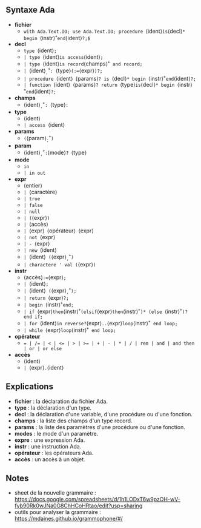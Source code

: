 ## Syntaxe Ada

* **fichier**
    * `with Ada.Text.IO; use Ada.Text.IO; procedure `&#x27E8;ident&#x27E9;` is `&#x27E8;decl&#x27E9;`* begin `&#x27E8;instr&#x27E9;<sup>`+`</sup>` end `&#x27E8;ident&#x27E9;`?;$`
* **decl**
    * `type `&#x27E8;ident&#x27E9;`;`
    * `| type `&#x27E8;ident&#x27E9;` is access `&#x27E8;ident&#x27E9;`;`
    * `| type `&#x27E8;ident&#x27E9;` is record `&#x27E8;champs&#x27E9;<sup>`+`</sup>` and record;`
    * `| `&#x27E8;ident&#x27E9;<sub>`,`</sub><sup>`+`</sup>`: `&#x27E8;type&#x27E9;` (:= `&#x27E8;expr&#x27E9;`)?;`
    * `| procedure `&#x27E8;ident&#x27E9;` `&#x27E8;params&#x27E9;`? is `&#x27E8;decl&#x27E9;`* begin `&#x27E8;instr&#x27E9;<sup>`+`</sup>` end `&#x27E8;ident&#x27E9;`?;`
    * `| function `&#x27E8;ident&#x27E9;` `&#x27E8;params&#x27E9;`? return `&#x27E8;type&#x27E9;` is `&#x27E8;decl&#x27E9;`* begin `&#x27E8;instr&#x27E9;<sup>`+`</sup>` end `&#x27E8;ident&#x27E9;`?;`
* **champs**
    * &#x27E8;ident&#x27E9;<sub>`,`</sub><sup>`+`</sup>`: `&#x27E8;type&#x27E9;`:`
* **type**
    * &#x27E8;ident&#x27E9;
    * `| access `&#x27E8;ident&#x27E9;
* **params**
    * `(`&#x27E8;param&#x27E9;<sub>`;`</sub><sup>`+`</sup>`)`
* **param**    
    * &#x27E8;ident&#x27E9;<sub>`,`</sub><sup>`+`</sup>` : `&#x27E8;mode&#x27E9;`? `&#x27E8;type&#x27E9;
* **mode**
    * `in`
    * `| in out`
* **expr**
    * &#x27E8;entier&#x27E9;
    * `| `&#x27E8;caractère&#x27E9;
    * `| true`
    * `| false`
    * `| null`
    * `| (`&#x27E8;expr&#x27E9;`)`
    * `| `&#x27E8;accès&#x27E9;
    * `| `&#x27E8;expr&#x27E9;` `&#x27E8;opérateur&#x27E9;` `&#x27E8;expr&#x27E9;
    * `| not `&#x27E8;expr&#x27E9;
    * `| - `&#x27E8;expr&#x27E9;
    * `| new `&#x27E8;ident&#x27E9;
    * `| `&#x27E8;ident&#x27E9;` (`&#x27E8;expr&#x27E9;<sub>`,`</sub><sup>`+`</sup>`)`
    * `| charactere ' val (`&#x27E8;expr&#x27E9;`)`
* **instr**
    * &#x27E8;accès&#x27E9;` := `&#x27E8;expr&#x27E9;`;`
    * `| `&#x27E8;ident&#x27E9;`;`
    * `| `&#x27E8;ident&#x27E9;` (`&#x27E8;expr&#x27E9;<sub>`,`</sub><sup>`+`</sup>`);`
    * `| return `&#x27E8;expr&#x27E9;`?;`
    * `| begin `&#x27E8;instr&#x27E9;<sup>`+`</sup>`end;`
    * `| if `&#x27E8;expr&#x27E9;` then `&#x27E8;instr&#x27E9;<sup>`+`</sup>` (elsif `&#x27E8;expr&#x27E9;` then `&#x27E8;instr&#x27E9;<sup>`+`</sup>`)* (else `&#x27E8;instr&#x27E9;<sup>`+`</sup>`)? end if;`
    * `| for `&#x27E8;ident&#x27E9;` in reverse? `&#x27E8;expr&#x27E9;`..`&#x27E8;expr&#x27E9;` loop `&#x27E8;instr&#x27E9;<sup>`+`</sup>` end loop;`
    * `| while `&#x27E8;expr&#x27E9;` loop `&#x27E8;instr&#x27E9;<sup>`+`</sup>` end loop;`
* **opérateur**
    + `= | /= | < | <= | > | >= | + | - | * | / | rem | and | and then | or | or else`
* **accès**
    *  &#x27E8;ident&#x27E9;
    * `| `&#x27E8;expr&#x27E9;` . `&#x27E8;ident&#x27E9;

## Explications

* **fichier** : la déclaration du fichier Ada.
* **type** : la déclaration d'un type.
* **decl** : la déclaration d'une variable, d'une procédure ou d'une fonction.
* **champs** : la liste des champs d'un type record.
* **params** : la liste des paramètres d'une procédure ou d'une fonction.
* **modes** : le mode d'un paramètre.
* **expre** : une expression Ada.
* **instr** : une instruction Ada.
* **opérateur** : les opérateurs Ada.
* **accès** : un accès à un objet.

## Notes

* sheet de la nouvelle grammaire : https://docs.google.com/spreadsheets/d/1h1LODxT6w9pzOH-wV-fyb90Rk0wJNa0G8ChHCoHRtao/edit?usp=sharing
* outils pour analyser la grammaire : https://mdaines.github.io/grammophone/#/
